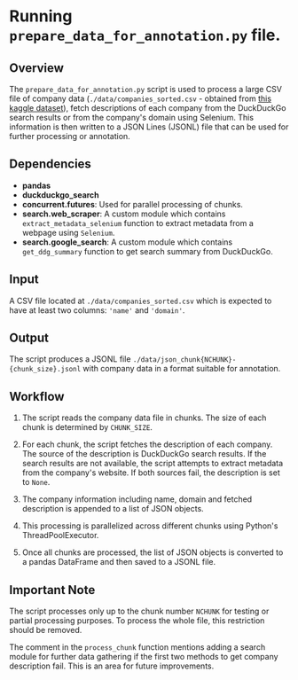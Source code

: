 # Running `prepare_data_for_annotation.py` file.

## Overview

The `prepare_data_for_annotation.py` script is used to process a large CSV file of company data (`./data/companies_sorted.csv` - obtained from [this kaggle dataset](https://www.kaggle.com/datasets/peopledatalabssf/free-7-million-company-dataset)), fetch descriptions of each company from the DuckDuckGo search results or from the company's domain using Selenium. This information is then written to a JSON Lines (JSONL) file that can be used for further processing or annotation. 

## Dependencies

- __pandas__
- __duckduckgo_search__
- __concurrent.futures__: Used for parallel processing of chunks.
- __search.web_scraper__: A custom module which contains `extract_metadata_selenium` function to extract metadata from a webpage using `Selenium`.
- __search.google_search__: A custom module which contains `get_ddg_summary` function to get search summary from DuckDuckGo.

## Input

A CSV file located at `./data/companies_sorted.csv` which is expected to have at least two columns: `'name'` and `'domain'`.

## Output

The script produces a JSONL file `./data/json_chunk{NCHUNK}-{chunk_size}.jsonl` with company data in a format suitable for annotation.

## Workflow

1. The script reads the company data file in chunks. The size of each chunk is determined by `CHUNK_SIZE`.

2. For each chunk, the script fetches the description of each company. The source of the description is DuckDuckGo search results. If the search results are not available, the script attempts to extract metadata from the company's website. If both sources fail, the description is set to `None`.

3. The company information including name, domain and fetched description is appended to a list of JSON objects.

4. This processing is parallelized across different chunks using Python's ThreadPoolExecutor. 

5. Once all chunks are processed, the list of JSON objects is converted to a pandas DataFrame and then saved to a JSONL file.

## Important Note

The script processes only up to the chunk number `NCHUNK` for testing or partial processing purposes. To process the whole file, this restriction should be removed.

The comment in the `process_chunk` function mentions adding a search module for further data gathering if the first two methods to get company description fail. This is an area for future improvements.
